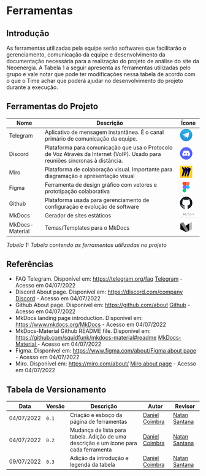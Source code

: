 # Ferramentas

## Introdução

As ferramentas utilizadas pela equipe serão softwares que facilitarão o gerenciamento, comunicação da equipe e desenvolvimento da documentação necessária para a realização do projeto de análise do site da Neoenergia. A Tabela 1 a seguir apresenta as ferramentas utilizadas pelo grupo e vale notar que pode ter modificações nessa tabela de acordo com o que o Time achar que poderá ajudar no desenvolvimento do projeto durante a execução.

## Ferramentas do Projeto

| Nome | Descrição | Ícone |
| ---- | --------- | ----- |
| Telegram | Aplicativo de mensagem instantânea. É o canal primário de comunicação da equipe. | ![Telegram](assets/tool_logos/telegram_logo.png)|
| Discord | Plataforma para comunicação que usa o Protocolo de Voz Através da Internet (VoIP). Usado para reuniões síncronas à distância. | ![Discord](assets/tool_logos/discord_logo.png)|
| Miro | Plataforma de colaboração visual. Importante para diagramação e apresentação visual | ![Miro](assets/tool_logos/miro_logo.png)|
| Figma | Ferramenta de design gráfico com vetores e prototipação colaborativa | ![Figma](assets/tool_logos/figma_logo.png)|
| Github | Plataforma usada para gerenciamento de configuração e evolução de software | ![Github](assets/tool_logos/github_logo.png)|
| MkDocs | Gerador de sites estáticos | ![MkDocs](assets/tool_logos/mkdocs_logo.png)|
| MkDocs-Material | Temas/Templates para o MkDocs | ![MkDocs-Material](assets/tool_logos/mkdocs-material_logo.png)|
*Tabela 1: Tabela contendo as ferramentas utilizadas no projeto*

## Referências

- FAQ Telegram. Disponível em: <https://telegram.org/faq> [Telegram](https://telegram.org/faq) - Acesso em 04/07/2022
- Discord About page. Disponível em: <https://discord.com/company> [Discord](https://discord.com/company) - Acesso em 04/07/2022
- Github About page. Disponível em: <https://github.com/about> [Github](https://github.com/about) - Acesso em 04/07/2022
- MkDocs landing page introduction. Disponível em: <https://www.mkdocs.org/>[MkDocs](https://www.mkdocs.org/) - Acesso em 04/07/2022
- MkDocs-Material Github README file. Disponível em: <https://github.com/squidfunk/mkdocs-material#readme> [MkDocs-Material ](https://github.com/squidfunk/mkdocs-material#readme) - Acesso em 04/07/2022
- Figma. Disponível em: <https://www.figma.com/about/>[Figma about page](https://www.figma.com/about/) - Acesso em 04/07/2022
- Miro. Disponível em: <https://miro.com/about/> [Miro about page](https://miro.com/about/) - Acesso em 04/07/2022

## Tabela de Versionamento

| Data | Versão | Descrição | Autor | Revisor |
| ---- | ------ | --------- | ----- | ------- |
| 04/07/2022 | `0.1`  | Criação e esboço da página de ferramentas | [Daniel Coimbra](https://github.com/DanielCoimbra) | [Natan Santana](https://github.com/Neitan2001)
| 04/07/2022 | `0.2`  | Mudança de lista para tabela. Adição de uma descrição e um ícone para cada ferramenta | [Daniel Coimbra](https://github.com/DanielCoimbra) | [Natan Santana](https://github.com/Neitan2001)
| 09/07/2022 | `0.3`  | Adição da introdução e legenda da tabela | [Daniel Coimbra](https://github.com/DanielCoimbra) | [Natan Santana](https://github.com/Neitan2001)
